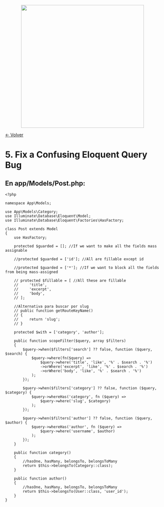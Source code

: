 <p align="center"><a href="https://laravel.com" target="_blank"><img src="https://raw.githubusercontent.com/laravel/art/master/logo-lockup/5%20SVG/2%20CMYK/1%20Full%20Color/laravel-logolockup-cmyk-red.svg" width="400"></a></p>

[<- Volver](../../README.md)

# 5. Fix a Confusing Eloquent Query Bug

## En app/Models/Post.php:

    <?php

    namespace App\Models;

    use App\Models\Category;
    use Illuminate\Database\Eloquent\Model;
    use Illuminate\Database\Eloquent\Factories\HasFactory;

    class Post extends Model
    {
        use HasFactory;

        protected $guarded = []; //If we want to make all the fields mass assignable

        //protected $guarded = ['id']; //All are fillable except id

        //protected $guarded = ['*']; //If we want to block all the fields from being mass-assigned

        // protected $fillable = [ //All these are fillable
        //     'title',
        //     'excerpt',
        //     'body',
        // ];

        //Alternativa para buscar por slug
        // public function getRouteKeyName()
        // {
        //     return 'slug';
        // }

        protected $with = ['category', 'author'];

        public function scopeFilter($query, array $filters)
        {
            $query->when($filters['search'] ?? false, function ($query, $search) {
                $query->where(fn($query) =>
                    $query->where('title', 'like', '%' . $search . '%')
                    ->orWhere('excerpt', 'like', '%' . $search . '%')
                    ->orWhere('body', 'like', '%' . $search . '%')
                );
            });

            $query->when($filters['category'] ?? false, function ($query, $category) {
                $query->whereHas('category', fn ($query) =>
                    $query->where('slug', $category)
                );
            });

            $query->when($filters['author'] ?? false, function ($query, $author) {
                $query->whereHas('author', fn ($query) =>
                    $query->where('username', $author)
                );
            });
        }

        public function category() 
        {
            //hasOne, hasMany, belongsTo, belongsToMany
            return $this->belongsTo(Category::class);
        }

        public function author() 
        {
            //hasOne, hasMany, belongsTo, belongsToMany
            return $this->belongsTo(User::class, 'user_id');
        }
    }
